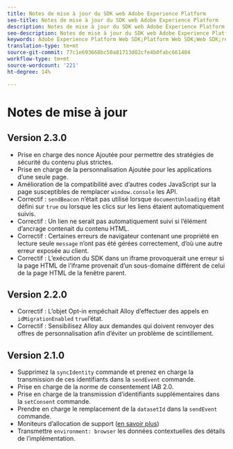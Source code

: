 ```yaml
---
title: Notes de mise à jour du SDK web Adobe Experience Platform
seo-title: Notes de mise à jour du SDK web Adobe Experience Platform
description: Notes de mise à jour du SDK web Adobe Experience Platform.
seo-description: Notes de mise à jour du SDK web Adobe Experience Platform.
keywords: Adobe Experience Platform Web SDK;Platform Web SDK;Web SDK;release notes;
translation-type: tm+mt
source-git-commit: 77c1e693668bc50a81713d02cfe4b0fabc661404
workflow-type: tm+mt
source-wordcount: '221'
ht-degree: 14%

---
```



# Notes de mise à jour

## Version 2.3.0

* Prise en charge des nonce Ajoutée pour permettre des stratégies de sécurité du contenu plus strictes.
* Prise en charge de la personnalisation Ajoutée pour les applications d’une seule page.
* Amélioration de la compatibilité avec d’autres codes JavaScript sur la page susceptibles de remplacer `window.console` les API.
* Correctif : `sendBeacon` n’était pas utilisé lorsque `documentUnloading` était défini sur `true` ou lorsque les clics sur les liens étaient automatiquement suivis.
* Correctif : Un lien ne serait pas automatiquement suivi si l’élément d’ancrage contenait du contenu HTML.
* Correctif : Certaines erreurs de navigateur contenant une propriété en lecture seule `message` n’ont pas été gérées correctement, d’où une autre erreur exposée au client.
* Correctif : L’exécution du SDK dans un iframe provoquerait une erreur si la page HTML de l’iframe provenait d’un sous-domaine différent de celui de la page HTML de la fenêtre parent.

## Version 2.2.0

* Correctif : L’objet Opt-in empêchait Alloy d’effectuer des appels en `idMigrationEnabled` `true`l’état.
* Correctif : Sensibilisez Alloy aux demandes qui doivent renvoyer des offres de personnalisation afin d’éviter un problème de scintillement.

## Version 2.1.0

* Supprimez la `syncIdentity` commande et prenez en charge la transmission de ces identifiants dans la `sendEvent` commande.
* Prise en charge de la norme de consentement IAB 2.0.
* Prise en charge de la transmission d’identifiants supplémentaires dans la `setConsent` commande.
* Prendre en charge le remplacement de la `datasetId` dans la `sendEvent` commande.
* Moniteurs d’allocation de support ([en savoir plus](https://github.com/adobe/alloy/wiki/Monitoring-Hooks))
* Transmettre `environment: browser` les données contextuelles des détails de l’implémentation.
